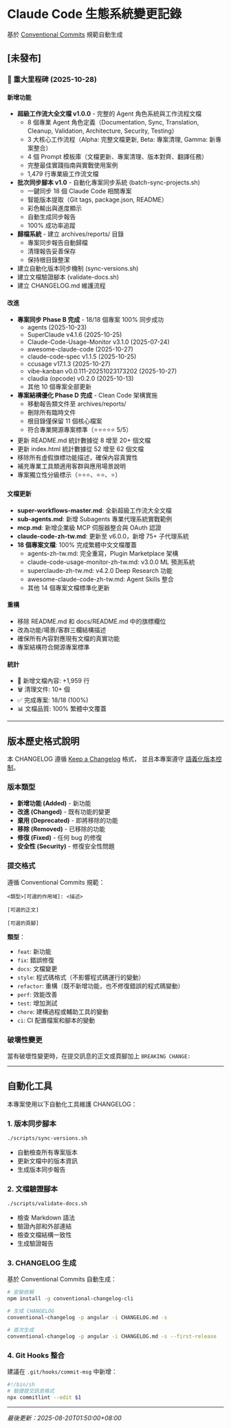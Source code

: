 # Claude Code 生態系統變更記錄

基於 [Conventional Commits](https://conventionalcommits.org/) 規範自動生成

## [未發布]

### 🎯 重大里程碑 (2025-10-28)

#### 新增功能
- **超級工作流大全文檔 v1.0.0** - 完整的 Agent 角色系統與工作流程文檔
  - 8 個專業 Agent 角色定義（Documentation, Sync, Translation, Cleanup, Validation, Architecture, Security, Testing）
  - 3 大核心工作流程（Alpha: 完整文檔更新, Beta: 專案清理, Gamma: 新專案整合）
  - 4 個 Prompt 模板庫（文檔更新、專案清理、版本對齊、翻譯任務）
  - 完整最佳實踐指南與實戰使用案例
  - 1,479 行專業級工作流文檔
- **批次同步腳本 v1.0** - 自動化專案同步系統 (batch-sync-projects.sh)
  - 一鍵同步 18 個 Claude Code 相關專案
  - 智能版本提取（Git tags, package.json, README）
  - 彩色輸出與進度顯示
  - 自動生成同步報告
  - 100% 成功率追蹤
- **歸檔系統** - 建立 archives/reports/ 目錄
  - 專案同步報告自動歸檔
  - 清理報告妥善保存
  - 保持根目錄整潔
- 建立自動化版本同步機制 (sync-versions.sh)
- 建立文檔驗證腳本 (validate-docs.sh)
- 建立 CHANGELOG.md 維護流程

#### 改進
- **專案同步 Phase B 完成** - 18/18 個專案 100% 同步成功
  - agents (2025-10-23)
  - SuperClaude v4.1.6 (2025-10-25)
  - Claude-Code-Usage-Monitor v3.1.0 (2025-07-24)
  - awesome-claude-code (2025-10-27)
  - claude-code-spec v1.1.5 (2025-10-25)
  - ccusage v17.1.3 (2025-10-27)
  - vibe-kanban v0.0.111-20251023173202 (2025-10-27)
  - claudia (opcode) v0.2.0 (2025-10-13)
  - 其他 10 個專案全部更新
- **專案結構優化 Phase D 完成** - Clean Code 架構實施
  - 移動報告類文件至 archives/reports/
  - 刪除所有臨時文件
  - 根目錄僅保留 11 個核心檔案
  - 符合專業開源專案標準（⭐⭐⭐⭐⭐ 5/5）
- 更新 README.md 統計數據從 8 增至 20+ 個文檔
- 更新 index.html 統計數據從 52 增至 62 個文檔
- 移除所有虛假旗標功能描述，確保內容真實性
- 補充專業工具類適用客群與應用場景說明
- 專案獨立性分級標示（⭐⭐⭐、⭐⭐、⭐）

#### 文檔更新
- **super-workflows-master.md**: 全新超級工作流大全文檔
- **sub-agents.md**: 新增 Subagents 專業代理系統實戰範例
- **mcp.md**: 新增企業級 MCP 伺服器整合與 OAuth 認證
- **claude-code-zh-tw.md**: 更新至 v6.0.0，新增 75+ 子代理系統
- **18 個專案文檔**: 100% 完成繁體中文文檔覆蓋
  - agents-zh-tw.md: 完全重寫，Plugin Marketplace 架構
  - claude-code-usage-monitor-zh-tw.md: v3.0.0 ML 預測系統
  - superclaude-zh-tw.md: v4.2.0 Deep Research 功能
  - awesome-claude-code-zh-tw.md: Agent Skills 整合
  - 其他 14 個專案文檔標準化更新

#### 重構
- 移除 README.md 和 docs/README.md 中的旗標欄位
- 改為功能/場景/客群三欄結構描述
- 確保所有內容對應現有文檔的真實功能
- 專案結構符合開源專案標準

#### 統計
- 📝 新增文檔內容: +1,959 行
- 🗑️ 清理文件: 10+ 個
- ✅ 完成專案: 18/18 (100%)
- 📊 文檔品質: 100% 繁體中文覆蓋

---

## 版本歷史格式說明

本 CHANGELOG 遵循 [Keep a Changelog](https://keepachangelog.com/zh-TW/1.0.0/) 格式，
並且本專案遵守 [語義化版本控制](https://semver.org/lang/zh-TW/)。

### 版本類型
- **新增功能 (Added)** - 新功能
- **改進 (Changed)** - 既有功能的變更
- **棄用 (Deprecated)** - 即將移除的功能
- **移除 (Removed)** - 已移除的功能
- **修復 (Fixed)** - 任何 bug 的修復
- **安全性 (Security)** - 修復安全性問題

### 提交格式
遵循 Conventional Commits 規範：
```
<類型>[可選的作用域]: <描述>

[可選的正文]

[可選的頁腳]
```

**類型**：
- `feat`: 新功能
- `fix`: 錯誤修復
- `docs`: 文檔變更
- `style`: 程式碼格式（不影響程式碼運行的變動）
- `refactor`: 重構（既不新增功能，也不修復錯誤的程式碼變動）
- `perf`: 效能改善
- `test`: 增加測試
- `chore`: 建構過程或輔助工具的變動
- `ci`: CI 配置檔案和腳本的變動

### 破壞性變更
當有破壞性變更時，在提交訊息的正文或頁腳加上 `BREAKING CHANGE:`

---

## 自動化工具

本專案使用以下自動化工具維護 CHANGELOG：

### 1. 版本同步腳本
```bash
./scripts/sync-versions.sh
```
- 自動檢查所有專案版本
- 更新文檔中的版本資訊
- 生成版本同步報告

### 2. 文檔驗證腳本
```bash
./scripts/validate-docs.sh
```
- 檢查 Markdown 語法
- 驗證內部和外部連結
- 檢查文檔結構一致性
- 生成驗證報告

### 3. CHANGELOG 生成
基於 Conventional Commits 自動生成：
```bash
# 安裝依賴
npm install -g conventional-changelog-cli

# 生成 CHANGELOG
conventional-changelog -p angular -i CHANGELOG.md -s

# 首次生成
conventional-changelog -p angular -i CHANGELOG.md -s --first-release
```

### 4. Git Hooks 整合
建議在 `.git/hooks/commit-msg` 中新增：
```bash
#!/bin/sh
# 驗證提交訊息格式
npx commitlint --edit $1
```

---

*最後更新：2025-08-20T01:50:00+08:00*
